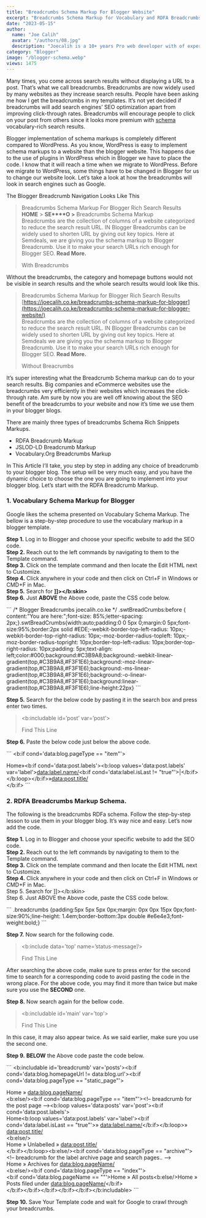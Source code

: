 ```yaml
---
title: "Breadcrumbs Schema Markup For Blogger Website"
excerpt: "Breadcrumbs Schema Markup for Vocabulary and RDFA Breadcrumbs and JSON-LD breadcrumbs. You can get rich SEO search results with breadcrumbs."
date: "2023-05-15"
author:
  name: "Joe Calih"
  avatar: "/authors/08.jpg"
  description: "Joecalih is a 10+ years Pro web developer with of experience in React and Next.js."
category: "Blogger"
image: "/blogger-schema.webp"
views: 1475
---
```



Many times, you come across search results without displaying a URL to a post. That’s what we call breadcrumbs. Breadcrumbs are now widely used by many websites as they increase search results. People have been asking me how I get the breadcrumbs in my templates. It’s not yet decided if breadcrumbs will add search engines’ SEO optimization apart from improving click-through rates. Breadcrumbs will encourage people to click on your post from others since it looks more premium with [schema](https://joecalih.co.ke/how-to-add-article-schema-markup-to-blogger/) vocabulary-rich search results.

Blogger implementation of schema markups is completely different compared to WordPress. As you know, WordPress is easy to implement schema markups to a website than the blogger website. This happens due to the use of plugins in WordPress which in Blogger we have to place the code. I know that it will reach a time when we migrate to WordPress. Before we migrate to WordPress, some things have to be changed in Blogger for us to change our website look. Let’s take a look at how the breadcrumbs will look in search engines such as Google.

The Blogger Breadcrumb Navigation Looks Like This

> Breadcrumbs Schema Markup For Blogger Rich Search Results  
> **HOME** > **SE****O >** Breadcrumbs Schema Markup  
> Breadcrumbs are the collection of columns of a website categorized to reduce the search result URL. IN Blogger Breadcrumbs can be widely used to shorten URL by giving out key topics. Here at Semdeals, we are giving you the schema markup to Blogger Breadcrumb. Use it to make your search URLs rich enough for Blogger SEO. **Read More.**
> 
> With Breadcrumbs

Without the breadcrumbs, the category and homepage buttons would not be visible in search results and the whole search results would look like this.

> Breadcrumbs Schema Markup for Blogger Rich Search Results  
> [https://joecalih.co.ke/breadcrumbs-schema-markup-for-blogger](https://joecalih.co.ke/breadcrumbs-schema-markup-for-blogger-website/)  
> Breadcrumbs are the collection of columns of a website categorized to reduce the search result URL. IN Blogger Breadcrumbs can be widely used to shorten URL by giving out key topics. Here at Semdeals we are giving you the schema markup to Blogger Breadcrumb. Use it to make your search URLs rich enough for Blogger SEO. **Read More.**
> 
> Without Breacrumbs

It’s super interesting what the Breadcrumb Schema markup can do to your search results. Big companies and eCommerce websites use the breadcrumbs very efficiently in their websites which increases the click-through rate. Am sure by now you are well off knowing about the SEO benefit of the breadcrumbs to your website and now it’s time we use them in your blogger blogs.

There are mainly three types of breadcrumbs Schema Rich Snippets Markups.

-   RDFA Breadcrumb Markup
-   JSLOD-LD Breadcrumb Markup
-   Vocabulary.Org Breadcrumbs Markup

In This Article I’ll take, you step by step in adding any choice of breadcrumb to your blogger blog. The setup will be very much easy, and you have the dynamic choice to choose the one you are going to implement into your blogger blog. Let’s start with the RDFA Breadcrumb Markup.

### 1. Vocabulary Schema Markup for Blogger

Google likes the schema presented on Vocabulary Schema Markup. The bellow is a step-by-step procedure to use the vocabulary markup in a blogger template.

**Step 1.** Log in to Blogger and choose your specific website to add the SEO code.  
**Step 2.** Reach out to the left commands by navigating to them to the Template command.  
**Step 3.** Click on the template command and then locate the Edit HTML next to Customize.  
**Step 4.** Click anywhere in your code and then click on Ctrl+F in Windows or CMD+F in Mac.  
**Step 5.** Search for **]]></b:skin>**  
**Step 6.** Just **ABOVE** the Above code, paste the CSS code below.

\`\`\`
/* Blogger Breadcrumbs joecalih.co.ke */ .swtBreadCrumbs:before { content:"You are here:";font-size:  85%;letter-spacing: 2px;}.swtBreadCrumbs{width:auto;padding:0 0 5px  0;margin:0 5px;font-size:95%;border:2px solid  #EDE;-webkit-border-top-left-radius:  10px;-webkit-border-top-right-radius: 10px;-moz-border-radius-topleft:  10px;-moz-border-radius-topright: 10px;border-top-left-radius:  10px;border-top-right-radius: 10px;padding: 5px;text-align:  left;color:#000;background:#C3B9A8;background:-webkit-linear-gradient(top,#C3B9A8,#F3F1E6);background:-moz-linear-gradient(top,#C3B9A8,#F3F1E6);background:-ms-linear-gradient(top,#C3B9A8,#F3F1E6);background:-o-linear-gradient(top,#C3B9A8,#F3F1E6);background:linear-gradient(top,#C3B9A8,#F3F1E6);line-height:22px}
\`\`\`

**Step 5.** Search for the below code by pasting it in the search box and press enter two times.

> <b:includable id=’post’ var=’post’>
> 
> Find This Line

**Step 6.** Paste the below code just below the above code.

\`\`\`
<b:if cond='data:blog.pageType == &quot;item&quot;'><div itemscope='' itemtype='http://data-vocabulary.org/Breadcrumb'><!--Breadcrumbs microdata markup joecalih.co.ke START. --><div class='swtBreadCrumbs'><a expr:href='data:blog.homepageUrl' itemprop='url' title='Home'><span itemprop='title'>Home</span></a>»<b:if cond='data:post.labels'><b:loop values='data:post.labels' var='label'><span typeof='v:breadcrumb'><a expr:href='data:label.url' itemprop='url' title='Categories' property='v:title' rel='v:url'><span itemprop='title'><data:label.name/></span></a></span><b:if cond='data:label.isLast != &quot;true&quot;'>|</b:if></b:loop></b:if>»<a expr:href='data:post.url' itemprop='url' title='Post Title'><span itemprop='title'><data:post.title/></span></a></div></div></b:if><!--Breadcrumbs microdata markup added by joecalih.co.ke --> 
\`\`\`

### 2. RDFA Breadcrumbs Markup Schema.

The following is the breadcrumbs RDFa schema. Follow the step-by-step lesson to use them in your blogger blog. It’s way nice and easy. Let’s now add the code.

**Step 1.** Log in to Blogger and choose your specific website to add the SEO code.  
**Step 2.** Reach out to the left commands by navigating to them to the Template command.  
**Step 3.** Click on the template command and then locate the Edit HTML next to Customize.  
**Step 4.** Click anywhere in your code and then click on Ctrl+F in Windows or CMD+F in Mac.  
Step 5. Search for ]]></b:skin>  
Step 6. Just ABOVE the Above code, paste the CSS code below.

\`\`\`
.breadcrumbs {padding:5px 5px 5px 0px;margin: 0px 0px 15px 0px;font-size:90%;line-height: 1.4em;border-bottom:3px double #e6e4e3;font-weight:bold;}
\`\`\`

**Step 7.** Now search for the following code.

> <b:include data=’top’ name=’status-message’/>
> 
> Find This Line

After searching the above code, make sure to press enter for the second time to search for a corresponding code to avoid pasting the code in the wrong place. For the above code, you may find it more than twice but make sure you use the **SECOND** one.

**Step 8.** Now search again for the bellow code.

> <b:includable id=’main’ var=’top’>
> 
> Find This Line

In this case, it may also appear twice. As we said earlier, make sure you use the second one.

**Step 9.** **BELOW** the Above code paste the code below.

\`\`\`
<b:includable id='breadcrumb' var='posts'><b:if cond='data:blog.homepageUrl != data:blog.url'><b:if cond='data:blog.pageType == "static_page"'><div class='breadcrumbs'><span><a  expr:href='data:blog.homepageUrl'  rel='tag'>Home</a></span> »  <span><data:blog.pageName/></span></div><b:else/><b:if cond='data:blog.pageType == "item"'><!– breadcrumb for the post page –><b:loop values='data:posts' var='post'><b:if cond='data:post.labels'><div class='breadcrumbs' xmlns:v="http://rdf.data-vocabulary.org/#"><span typeof="v:Breadcrumb"><a  expr:href='data:blog.homepageUrl' rel="v:url"  property="v:title">Home</a></span><b:loop values='data:post.labels' var='label'><b:if cond='data:label.isLast == "true"'>» <span typeof="v:Breadcrumb"><a expr:href='data:label.url'  rel="v:url"  property="v:title"><data:label.name/></a></span></b:if></b:loop>» <span><data:post.title/></span></div><b:else/><div class='breadcrumbs'><span><a  expr:href='data:blog.homepageUrl'  rel='tag'>Home</a></span> »  <span>Unlabelled</span> »  <span><data:post.title/></span></div></b:if></b:loop><b:else/><b:if cond='data:blog.pageType == "archive"'><!– breadcrumb for the label archive page and search pages.. –><div class='breadcrumbs'><span><a  expr:href='data:blog.homepageUrl'>Home</a></span> »  <span>Archives for <data:blog.pageName/></span></div><b:else/><b:if cond='data:blog.pageType == "index"'><div class='breadcrumbs'><b:if cond='data:blog.pageName == ""'><span><a expr:href='data:blog.homepageUrl'>Home</a></span> » <span>All posts</span><b:else/><span><a  expr:href='data:blog.homepageUrl'>Home</a></span> »  <span>Posts filed under <data:blog.pageName/></span></b:if></div></b:if></b:if></b:if></b:if></b:if></b:includable>
\`\`\`

**Step 10.** Save Your Template code and wait for Google to crawl through your breadcrumbs.
